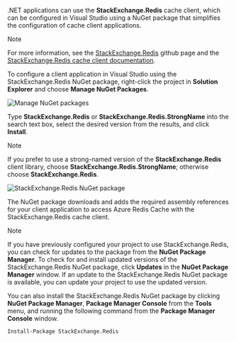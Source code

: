 .NET applications can use the **StackExchange.Redis** cache client, which can be configured in Visual Studio using a NuGet package that simplifies the configuration of cache client applications. 

> [!NOTE]
> For more information, see the [StackExchange.Redis](http://github.com/StackExchange/StackExchange.Redis) github page and  the [StackExchange.Redis cache client documentation](http://github.com/StackExchange/StackExchange.Redis#documentation).
> 
> 

To configure a client application in Visual Studio using the StackExchange.Redis NuGet package, right-click the project in **Solution Explorer** and choose **Manage NuGet Packages**. 

![Manage NuGet packages](media/redis-cache-configure-stackexchange-redis-nuget/redis-cache-manage-nuget-menu.png)

Type **StackExchange.Redis** or **StackExchange.Redis.StrongName** into the search text box, select the desired version from the results, and click **Install**.

> [!NOTE]
> If you prefer to use a strong-named version of the **StackExchange.Redis** client library, choose **StackExchange.Redis.StrongName**; otherwise choose **StackExchange.Redis**.
> 
> 

![StackExchange.Redis NuGet package](media/redis-cache-configure-stackexchange-redis-nuget/redis-cache-stackexchange-redis.png)

The NuGet package downloads and adds the required assembly references for your client application to access Azure Redis Cache with the StackExchange.Redis cache client.

> [!NOTE]
> If you have previously configured your project to use StackExchange.Redis, you can check for updates to the package from the **NuGet Package Manager**. To check for and install updated versions of the StackExchange.Redis NuGet package, click **Updates** in the **NuGet Package Manager** window. If an update to the StackExchange.Redis NuGet package is available, you can update your project to use the updated version.
> 
> 

You can also install the StackExchange.Redis NuGet package by clicking **NuGet Package Manager**, **Package Manager Console** from the **Tools** menu, and running the following command from the **Package Manager Console** window.
    
```
Install-Package StackExchange.Redis
```
